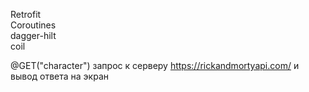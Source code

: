 Retrofit  
Coroutines  
dagger-hilt  
coil  

@GET("character") запрос к серверу https://rickandmortyapi.com/ и вывод ответа на экран
